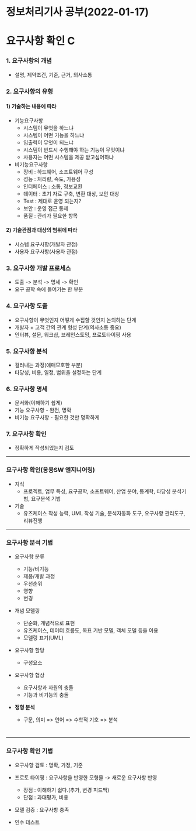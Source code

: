 # 정보처리기사 공부(2022-01-17)



# 요구사항 확인 C



### 1. 요구사항의 개념

* 설명, 제약조건, 기준, 근거, 의사소통

 ### 2. 요구사항의 유형

#### 1) 기술하는 내용에 따라

* 기능요구사항
  * 시스템이 무엇을 하느냐
  * 시스템이 어떤 기능을 하느냐
  * 입출력이 무엇이 되느냐
  * 시스템이 반드시 수행해야 하는 기능이 무엇이냐
  * 사용자는 어떤 시스템을 제공 받고싶어하냐
* 비기능요구사항
  * 장비 : 하드웨어, 소프트웨어 구성 
  * 성능 : 처리량, 속도, 가용성
  * 인터페이스 : 소통, 정보교환
  * 데이터 : 초기 자료 구축, 변환 대상, 보안 대상
  * Test : 제대로 운영 되는지?
  * 보안 : 운영 접근 통제
  * 품질 : 관리가 필요한 항목

#### 2) 기술관점과 대상의 범위에 따라

* 시스템 요구사항(개발자 관점)
* 사용자 요구사항(사용자 관점)



### 3. 요구사항 개발 프로세스

* 도출 -> 분석 -> 명세 -> 확인
* 요구 공학 속에 들어가는 한 부분



### 4. 요구사항 도출

* 요구사항이 무엇인지 어떻게 수집할 것인지 논의하는 단계
* 개발자 + 고객 간의 관계 형성 단계(의사소통 중요)
* 인터뷰, 설문, 워크샵, 브레인스토밍, 프로토타이핑 사용



### 5. 요구사항 분석

* 걸러내는 과정(애매모호한 부분)
* 타당성, 비용, 일정, 범위을 설정하는 단계



### 6. 요구사항 명세

* 문서화(이해하기 쉽게)
* 기능 요구사항 - 완전, 명확
* 비기능 요구사항 - 필요한 것만 명확하게



### 7. 요구사항 확인

* 정확하게 작성되었는지 검토



---



### 요구사항 확인(응용SW 엔지니어링)

* 지식
  * 프로젝트, 업무 특성, 요구공학, 소프트웨어, 산업 분야, 통계학, 타당성 분석기법, 요구분석 기법
* 기술
  * 유즈케이스 작성 능력, UML 작성 기술, 분석자동화 도구, 요구사항 관리도구, 리뷰진행



---

### 요구사항 분석 기법

* 요구사항 분류

  * 기능/비기능
  * 제품/개발 과정
  * 우선순위
  * 영향
  * 변경

  

* 개념 모델링

  * 단순화, 개념적으로 표현
  * 유즈케이스, 데이터 흐름도, 목표 기반 모델, 객체 모델 등을 이용
  * 모델링 표기(UML)

  

* 요구사항 할당

  * 구성요소

  

* 요구사항 협상

  * 요구사항과 자원의 충돌
  * 기능과 비기능의 충돌

  

* **정형 분석**

  * 구문, 의미 => 언어 => 수학적 기호 => 분석



# 

---

### 요구사항 확인 기법

* 요구사항 검토 : 명확, 가정, 기준

* 프로토 타이핑 : 요구사항을 반영한 모형물 -> 새로운 요구사항 반영
  * 장점 : 이해하기 쉽다.(추가, 변경 피드백)
  * 단점 : 과대평가, 비용

* 모델 검증 : 요구사항 충족

* 인수 테스트



